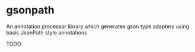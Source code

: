 # gsonpath
An annotation processor library which generates gson type adapters using basic JsonPath style annotations

TODO
